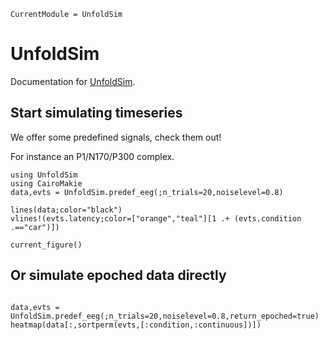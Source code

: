 ```@meta
CurrentModule = UnfoldSim
```

# UnfoldSim

Documentation for [UnfoldSim](https://github.com/behinger/UnfoldSim.jl).

## Start simulating timeseries
We offer some predefined signals, check them out!

For instance an P1/N170/P300 complex.
```@example main
using UnfoldSim
using CairoMakie
data,evts = UnfoldSim.predef_eeg(;n_trials=20,noiselevel=0.8)

lines(data;color="black")
vlines!(evts.latency;color=["orange","teal"][1 .+ (evts.condition .=="car")])

current_figure()
```

## Or simulate epoched data directly
```@example main

data,evts = UnfoldSim.predef_eeg(;n_trials=20,noiselevel=0.8,return_epoched=true)
heatmap(data[:,sortperm(evts,[:condition,:continuous])])

```
